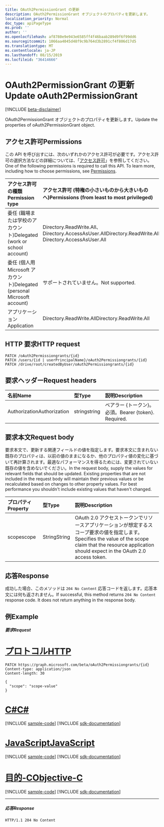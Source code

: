 ```yaml
---
title: OAuth2PermissionGrant の更新
description: OAuth2PermissionGrant オブジェクトのプロパティを更新します。
localization_priority: Normal
doc_type: apiPageType
ms.prod: ''
author: ''
ms.openlocfilehash: af8780e9e943e6585ff4f46baab289d9f6f99dd6
ms.sourcegitcommit: 1066aa4045d48f9c9b764d3b2891cf4f806d17d5
ms.translationtype: MT
ms.contentlocale: ja-JP
ms.lasthandoff: 08/15/2019
ms.locfileid: "36414666"
---
```

# <a name="update-oauth2permissiongrant"></a><span data-ttu-id="1a49d-103">OAuth2PermissionGrant の更新</span><span class="sxs-lookup"><span data-stu-id="1a49d-103">Update oAuth2PermissionGrant</span></span>

[!INCLUDE [beta-disclaimer](../../includes/beta-disclaimer.md)]

<span data-ttu-id="1a49d-104">OAuth2PermissionGrant オブジェクトのプロパティを更新します。</span><span class="sxs-lookup"><span data-stu-id="1a49d-104">Update the properties of oAuth2PermissionGrant object.</span></span>

## <a name="permissions"></a><span data-ttu-id="1a49d-105">アクセス許可</span><span class="sxs-lookup"><span data-stu-id="1a49d-105">Permissions</span></span>

<span data-ttu-id="1a49d-p101">この API を呼び出すには、次のいずれかのアクセス許可が必要です。アクセス許可の選択方法などの詳細については、「[アクセス許可](/graph/permissions-reference)」を参照してください。</span><span class="sxs-lookup"><span data-stu-id="1a49d-p101">One of the following permissions is required to call this API. To learn more, including how to choose permissions, see [Permissions](/graph/permissions-reference).</span></span>


|<span data-ttu-id="1a49d-108">アクセス許可の種類</span><span class="sxs-lookup"><span data-stu-id="1a49d-108">Permission type</span></span>      | <span data-ttu-id="1a49d-109">アクセス許可 (特権の小さいものから大きいものへ)</span><span class="sxs-lookup"><span data-stu-id="1a49d-109">Permissions (from least to most privileged)</span></span>              |
|:--------------------|:---------------------------------------------------------|
|<span data-ttu-id="1a49d-110">委任 (職場または学校のアカウント)</span><span class="sxs-lookup"><span data-stu-id="1a49d-110">Delegated (work or school account)</span></span> | <span data-ttu-id="1a49d-111">Directory.ReadWrite.All、Directory.AccessAsUser.All</span><span class="sxs-lookup"><span data-stu-id="1a49d-111">Directory.ReadWrite.All, Directory.AccessAsUser.All</span></span>    |
|<span data-ttu-id="1a49d-112">委任 (個人用 Microsoft アカウント)</span><span class="sxs-lookup"><span data-stu-id="1a49d-112">Delegated (personal Microsoft account)</span></span> | <span data-ttu-id="1a49d-113">サポートされていません。</span><span class="sxs-lookup"><span data-stu-id="1a49d-113">Not supported.</span></span>    |
|<span data-ttu-id="1a49d-114">アプリケーション</span><span class="sxs-lookup"><span data-stu-id="1a49d-114">Application</span></span> | <span data-ttu-id="1a49d-115">Directory.ReadWrite.All</span><span class="sxs-lookup"><span data-stu-id="1a49d-115">Directory.ReadWrite.All</span></span> |

## <a name="http-request"></a><span data-ttu-id="1a49d-116">HTTP 要求</span><span class="sxs-lookup"><span data-stu-id="1a49d-116">HTTP request</span></span>
<!-- { "blockType": "ignored" } -->
```http
PATCH /oAuth2Permissiongrants/{id}
PATCH /users/{id | userPrincipalName}/oAuth2Permissiongrants/{id}
PATCH /drive/root/createdByUser/oAuth2Permissiongrants/{id}
```
## <a name="request-headers"></a><span data-ttu-id="1a49d-117">要求ヘッダー</span><span class="sxs-lookup"><span data-stu-id="1a49d-117">Request headers</span></span>
| <span data-ttu-id="1a49d-118">名前</span><span class="sxs-lookup"><span data-stu-id="1a49d-118">Name</span></span>       | <span data-ttu-id="1a49d-119">型</span><span class="sxs-lookup"><span data-stu-id="1a49d-119">Type</span></span> | <span data-ttu-id="1a49d-120">説明</span><span class="sxs-lookup"><span data-stu-id="1a49d-120">Description</span></span>|
|:-----------|:------|:----------|
| <span data-ttu-id="1a49d-121">Authorization</span><span class="sxs-lookup"><span data-stu-id="1a49d-121">Authorization</span></span>  | <span data-ttu-id="1a49d-122">string</span><span class="sxs-lookup"><span data-stu-id="1a49d-122">string</span></span>  | <span data-ttu-id="1a49d-p102">ベアラー {トークン}。必須。</span><span class="sxs-lookup"><span data-stu-id="1a49d-p102">Bearer {token}. Required.</span></span> |

## <a name="request-body"></a><span data-ttu-id="1a49d-125">要求本文</span><span class="sxs-lookup"><span data-stu-id="1a49d-125">Request body</span></span>
<span data-ttu-id="1a49d-p103">要求本文で、更新する関連フィールドの値を指定します。要求本文に含まれない既存のプロパティは、以前の値のままになるか、他のプロパティ値の変化に基づいて再計算されます。最適なパフォーマンスを得るためには、変更されていない既存の値を含めないでください。</span><span class="sxs-lookup"><span data-stu-id="1a49d-p103">In the request body, supply the values for relevant fields that should be updated. Existing properties that are not included in the request body will maintain their previous values or be recalculated based on changes to other property values. For best performance you shouldn't include existing values that haven't changed.</span></span>

| <span data-ttu-id="1a49d-129">プロパティ</span><span class="sxs-lookup"><span data-stu-id="1a49d-129">Property</span></span>     | <span data-ttu-id="1a49d-130">型</span><span class="sxs-lookup"><span data-stu-id="1a49d-130">Type</span></span>   |<span data-ttu-id="1a49d-131">説明</span><span class="sxs-lookup"><span data-stu-id="1a49d-131">Description</span></span>|
|:---------------|:--------|:----------|
|<span data-ttu-id="1a49d-132">scope</span><span class="sxs-lookup"><span data-stu-id="1a49d-132">scope</span></span>|<span data-ttu-id="1a49d-133">String</span><span class="sxs-lookup"><span data-stu-id="1a49d-133">String</span></span>| <span data-ttu-id="1a49d-134">OAuth 2.0 アクセストークンでリソースアプリケーションが想定するスコープ要求の値を指定します。</span><span class="sxs-lookup"><span data-stu-id="1a49d-134">Specifies the value of the scope claim that the resource application should expect in the OAuth 2.0 access token.</span></span> |

## <a name="response"></a><span data-ttu-id="1a49d-135">応答</span><span class="sxs-lookup"><span data-stu-id="1a49d-135">Response</span></span>

<span data-ttu-id="1a49d-p104">成功した場合、このメソッドは `204 No Content` 応答コードを返します。応答本文には何も返されません。</span><span class="sxs-lookup"><span data-stu-id="1a49d-p104">If successful, this method returns `204 No Content` response code. It does not return anything in the response body.</span></span>

## <a name="example"></a><span data-ttu-id="1a49d-138">例</span><span class="sxs-lookup"><span data-stu-id="1a49d-138">Example</span></span>
##### <a name="request"></a><span data-ttu-id="1a49d-139">要求</span><span class="sxs-lookup"><span data-stu-id="1a49d-139">Request</span></span>


# <a name="httptabhttp"></a>[<span data-ttu-id="1a49d-140">プロトコル</span><span class="sxs-lookup"><span data-stu-id="1a49d-140">HTTP</span></span>](#tab/http)
<!-- {
  "blockType": "request",
  "name": "update_oAuth2Permissiongrant"
}-->
```http
PATCH https://graph.microsoft.com/beta/oAuth2Permissiongrants/{id}
Content-type: application/json
Content-length: 30

{
  "scope": "scope-value"
}
```
# <a name="ctabcsharp"></a>[<span data-ttu-id="1a49d-141">C#</span><span class="sxs-lookup"><span data-stu-id="1a49d-141">C#</span></span>](#tab/csharp)
[!INCLUDE [sample-code](../includes/snippets/csharp/update-oauth2permissiongrant-csharp-snippets.md)]
[!INCLUDE [sdk-documentation](../includes/snippets/snippets-sdk-documentation-link.md)]

# <a name="javascripttabjavascript"></a>[<span data-ttu-id="1a49d-142">JavaScript</span><span class="sxs-lookup"><span data-stu-id="1a49d-142">JavaScript</span></span>](#tab/javascript)
[!INCLUDE [sample-code](../includes/snippets/javascript/update-oauth2permissiongrant-javascript-snippets.md)]
[!INCLUDE [sdk-documentation](../includes/snippets/snippets-sdk-documentation-link.md)]

# <a name="objective-ctabobjc"></a>[<span data-ttu-id="1a49d-143">目的-C</span><span class="sxs-lookup"><span data-stu-id="1a49d-143">Objective-C</span></span>](#tab/objc)
[!INCLUDE [sample-code](../includes/snippets/objc/update-oauth2permissiongrant-objc-snippets.md)]
[!INCLUDE [sdk-documentation](../includes/snippets/snippets-sdk-documentation-link.md)]

---

##### <a name="response"></a><span data-ttu-id="1a49d-144">応答</span><span class="sxs-lookup"><span data-stu-id="1a49d-144">Response</span></span>

<!-- {
  "blockType": "response",
  "truncated": true
} -->
```http
HTTP/1.1 204 No Content
```

<!-- uuid: 8fcb5dbc-d5aa-4681-8e31-b001d5168d79
2015-10-25 14:57:30 UTC -->
<!--
{
  "type": "#page.annotation",
  "description": "Update oAuth2Permissiongrant",
  "keywords": "",
  "section": "documentation",
  "tocPath": "",
  "suppressions": [
  ]
}
-->
